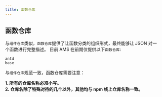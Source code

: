 ```yaml
---
title: 函数仓库
---
```


## 函数仓库

与`组件仓库`类似，`函数仓库`提供了让函数分类的组织形式，最终能够让 JSON 对一个函数进行完整描述。
目前 AMS 在前期仅提供以下`函数仓库`:

    antd
    base

与`组件仓库`规范一致，函数仓库需要注意：

**1. 所有的仓库名称必须小写。** <br />
**2. 仓库名除了特殊对待的几个以外，其他均与 npm 线上仓库名称一致。**
